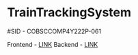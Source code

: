 # TrainTrackingSystem

#SID - COBSCCOMP4Y222P-061


Frontend - [LINK](https://train-tracking-system-1dka.vercel.app/)
Backend - [LINK](https://train-tracking-system.vercel.app/)